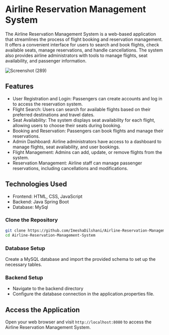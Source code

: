 # Airline Reservation Management System

The Airline Reservation Management System is a web-based application that streamlines the process of flight booking and reservation management. It offers a convenient interface for users to search and book flights, check available seats, manage reservations, and handle cancellations. The system also provides airline administrators with tools to manage flights, seat availability, and passenger information.

![Screenshot (289)](https://github.com/ImeshaDilshani/Airline-Reservation-Management-System/assets/93858302/28855982-352a-4b09-a0a5-d7aa8bcf6c5f)


## Features
- User Registration and Login: Passengers can create accounts and log in to access the reservation system.
- Flight Search: Users can search for available flights based on their preferred destinations and travel dates.
- Seat Availability: The system displays seat availability for each flight, allowing users to choose their seats during booking.
- Booking and Reservation: Passengers can book flights and manage their reservations.
- Admin Dashboard: Airline administrators have access to a dashboard to manage flights, seat availability, and user bookings.
- Flight Management: Admins can add, update, or remove flights from the system.
- Reservation Management: Airline staff can manage passenger reservations, including cancellations and modifications.

## Technologies Used
- Frontend: HTML, CSS, JavaScript
- Backend: Java Spring Boot
- Database: MySql

### Clone the Repository
```bash
git clone https://github.com/ImeshaDilshani/Airline-Reservation-Management-System.git
cd Airline-Reservation-Management-System
```
### Database Setup
Create a MySQL database and import the provided schema to set up the necessary tables.

### Backend Setup
- Navigate to the backend directory
- Configure the database connection in the application.properties file.

## Access the Application
Open your web browser and visit ```http://localhost:8080``` to access the Airline Reservation Management System.


